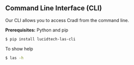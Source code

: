 ## Command Line Interface \(CLI\)

Our CLI allows you to access Cradl from the command line.

**Prerequisites:** Python and pip

```bash
$ pip install lucidtech-las-cli
```

To show help

```bash
$ las -h
```

